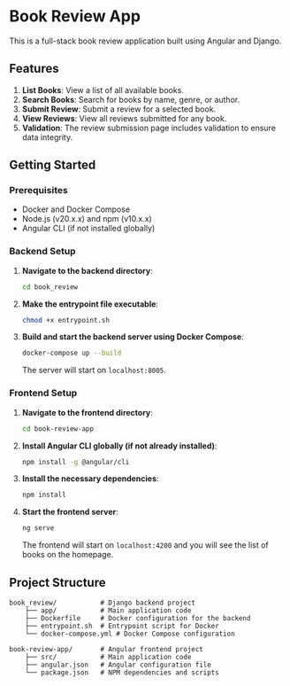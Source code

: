 # Book Review App

This is a full-stack book review application built using Angular and Django.

## Features

1. **List Books**: View a list of all available books.
2. **Search Books**: Search for books by name, genre, or author.
3. **Submit Review**: Submit a review for a selected book.
4. **View Reviews**: View all reviews submitted for any book.
5. **Validation**: The review submission page includes validation to ensure data integrity.

## Getting Started

### Prerequisites

- Docker and Docker Compose
- Node.js (v20.x.x) and npm (v10.x.x)
- Angular CLI (if not installed globally)

### Backend Setup

1. **Navigate to the backend directory**:
    ```sh
    cd book_review
    ```

2. **Make the entrypoint file executable**:
    ```sh
    chmod +x entrypoint.sh
    ```

3. **Build and start the backend server using Docker Compose**:
    ```sh
    docker-compose up --build
    ```

    The server will start on `localhost:8005`.

### Frontend Setup

1. **Navigate to the frontend directory**:
    ```sh
    cd book-review-app
    ```

2. **Install Angular CLI globally (if not already installed)**:
    ```sh
    npm install -g @angular/cli
    ```

3. **Install the necessary dependencies**:
    ```sh
    npm install
    ```

4. **Start the frontend server**:
    ```sh
    ng serve
    ```

    The frontend will start on `localhost:4200` and you will see the list of books on the homepage.

## Project Structure

```
book_review/           # Django backend project
    ├── app/           # Main application code
    ├── Dockerfile     # Docker configuration for the backend
    ├── entrypoint.sh  # Entrypoint script for Docker
    └── docker-compose.yml # Docker Compose configuration

book-review-app/       # Angular frontend project
    ├── src/           # Main application code
    ├── angular.json   # Angular configuration file
    └── package.json   # NPM dependencies and scripts
```
